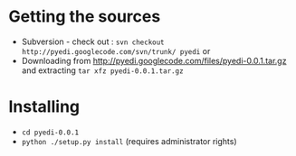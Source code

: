 # Getting the sources #
  * Subversion - check out : `svn checkout http://pyedi.googlecode.com/svn/trunk/ pyedi`
or
  * Downloading from http://pyedi.googlecode.com/files/pyedi-0.0.1.tar.gz and extracting `tar xfz pyedi-0.0.1.tar.gz`

# Installing #
  * `cd pyedi-0.0.1`
  * `python ./setup.py install` (requires administrator rights)